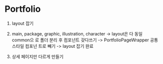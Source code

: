 # Portfolio

1. layout 잡기

2. main, package, graphic, illustration, character -> layout은 다 동일 common으
   로 폴더 분리 후 컴포넌트 갖다쓰기 -> PortfolioPageWrapper 공통 스타일 컴포넌
   트로 빼기 -> layout 잡기 완료

3. 상세 페이지만 다르게 만들기

